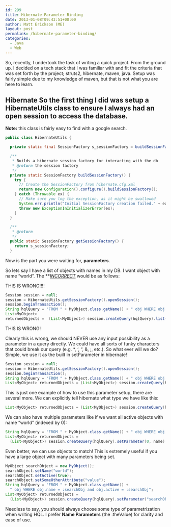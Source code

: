 ```yaml
---
id: 299
title: Hibernate Parameter Binding
date: 2013-01-08T09:43:51+00:00
author: Matt Erickson (ME)
layout: post
permalink: /hibernate-parameter-binding/
categories:
  - Java
  - Web
---
```

So, recently, I undertook the task of writing a quick project. From the ground up. I decided on a tech stack that I was familiar with and fit the criteria that was set forth by the project; struts2, hibernate, maven, java. Setup was fairly simple due to my knowledge of maven, but that is not what you are here to learn. 

## Hibernate So the first thing I did was setup a HibernateUtils class to ensure I always had an open session to access the database. 


  
**Note:** this class is fairly easy to find with a google search. 

``` java
public class HibernateUtils {

  private static final SessionFactory s_sessionFactory = buildSessionFactory();

  /**
   * Builds a hibernate session factory for interacting with the db
   * @return the session factory
   */
  private static SessionFactory buildSessionFactory() {
    try {
      // Create the SessionFactory from hibernate.cfg.xml
      return new Configuration().configure().buildSessionFactory();
    } catch (Throwable ex) {
      // Make sure you log the exception, as it might be swallowed
      System.err.println("Initial SessionFactory creation failed." + ex);
      throw new ExceptionInInitializerError(ex);
    }
  }

  /**
   * @return
   */
  public static SessionFactory getSessionFactory() {
    return s_sessionFactory;
  }
```

  
Now is the part you were waiting for, **parameters**. 
  
So lets say I have a list of objects with names in my DB. I want object with name &#8220;world&#8221;. The **_<u>INCORRECT</strong>_</u> would be as follows:
  
THIS IS WRONG!!!! 

``` java
Session session = null;
session = HibernateUtils.getSessionFactory().openSession();
session.beginTransaction();
String hqlQuery = "FROM " + MyObject.class.getName() + " obj WHERE obj.name = '" + name + "'";
List<MyObject> 
returnedObjects =  (List<MyObject>) session.createQuery(hqlQuery).list();
```
 THIS IS WRONG!
  
Clearly this is wrong, we should NEVER use any input possibility as a parameter in a query directly. We could have all sorts of funky characters that could break our query (e.g. *, &#8216;, &#8220;, &, ;, etc.). So what ever will we do? Simple, we use it as the built in setParameter in hibernate! 

```java
Session session = null;
session = HibernateUtils.getSessionFactory().openSession();
session.beginTransaction();
String hqlQuery = "FROM " + MyObject.class.getName() + " obj WHERE obj.name = :name";
List<MyObject> returnedObjects = (List<MyObject>) session.createQuery(hqlQuery).setParameter("name", name).list();
```
This is just one example of how to use this parameter setup, there are several more. We can explicitly tell hibernate what type we have like this: 

``` java
List<MyObject> returnedObjects = (List<MyObject>) session.createQuery(hqlQuery).setString("name", name).list();
```
 We can also have multiple parameters like if we want all active objects with name &#8220;world&#8221; (indexed by 0): 

``` java
String hqlQuery = "FROM " + MyObject.class.getName() + " obj WHERE obj.name = ? and obj.active = ?";
List<MyObject> returnedObjects = 
  (List<MyObject>) session.createQuery(hqlQuery).setParameter(0, name).setParameter(1, true).list();
``` 
Even better, we can use objects to match! This is extremely useful if you have a large object with many parameters being set. 

``` java
MyObject searchObject = new MyObject();
searchObject.setName("world");
searchObject.setActive(true);
searchObject.setSomeOtherAttribute("value");
String hqlQuery = "FROM " + MyObject.class.getName() +
  " obj WHERE obj.name = :searchObj and obj.active = :searchObj";
List<MyObject> returnedObjects = 
  (List<MyObject>) session.createQuery(hqlQuery).setParameter("searchObj", searchObject).list();
```


  
Needless to say, you should always choose some type of parametrization when writing HQL. I prefer **Name Parameters** (the :theValue) for clarity and ease of use.
